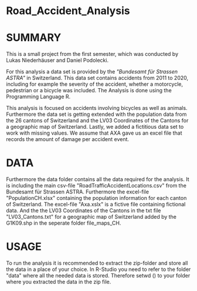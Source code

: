 # Road_Accident_Analysis

SUMMARY
==========================================================================================
This is a small project from the first semester, which was conducted by Lukas Niederhäuser and Daniel Podolecki.

For this analysis a data set is provided by the *"Bundesamt für Strassen ASTRA"* in Switzerland. This data set contains accidents from 2011 to 2020, including for example the severity of the accident, whether a motorcycle, pedestrian or a bicycle was included. The Analysis is done using the Programming Language R.

This analysis is focused on accidents involving bicycles as well as animals. Furthermore the data set is getting extended with the population data from the 26 cantons of Switzerland and the LV03 Coordinates of the Cantons for a geographic map of Switzerland. Lastly, we added a fictitious data set to work with missing values. We assume that AXA gave us an excel file that records the amount of damage per accident event.


DATA
==========================================================================================

Furthermore the data folder contains all the data required for the analysis. It is including
the main csv-file "RoadTrafficAccidentLocations.csv" from the Bundesamt für Strassen
ASTRA. Furthermore the excel-file "PopulationCH.xlsx" containing the population
information for each canton of Switzerland. The excel-file "Axa.xslx" is a fictive 
file containing fictional data. And the the LV03 Coordinates of the Cantons in the txt file
"LV03_Cantons.txt" for a geographic map of Switzerland added by the G1K09.shp in the seperate 
folder file_maps_CH.


USAGE 
==========================================================================================

To run the analysis it is recommended to extract the zip-folder and store all the data in
a place of your choice. In R-Studio you need to refer to the folder "data" where all
the needed data is stored. Therefore setwd () to your folder where you extracted the data 
in the zip file. 
